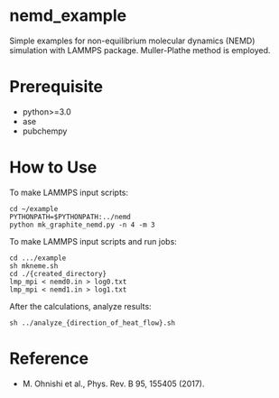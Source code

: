 # nemd_example

Simple examples for non-equilibrium molecular dynamics (NEMD) simulation with LAMMPS package.
Muller-Plathe method is employed.

# Prerequisite

* python>=3.0
* ase
* pubchempy

# How to Use

To make LAMMPS input scripts:

``` discriptions
cd ~/example
PYTHONPATH=$PYTHONPATH:../nemd
python mk_graphite_nemd.py -n 4 -m 3
```

To make LAMMPS input scripts and run jobs:

``` simple way
cd .../example
sh mkneme.sh
cd ./{created_directory}
lmp_mpi < nemd0.in > log0.txt
lmp_mpi < nemd1.in > log1.txt
```

After the calculations, analyze results:

```
sh ../analyze_{direction_of_heat_flow}.sh
```

<!--
# Manual (test)
* https://masato1122.github.io/nemd_example/
-->

# Reference

* M. Ohnishi et al., Phys. Rev. B 95, 155405 (2017).

